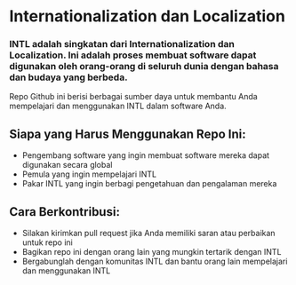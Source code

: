 # Internationalization dan Localization
### INTL adalah singkatan dari Internationalization dan Localization. Ini adalah proses membuat software dapat digunakan oleh orang-orang di seluruh dunia dengan bahasa dan budaya yang berbeda.

Repo Github ini berisi berbagai sumber daya untuk membantu Anda mempelajari dan menggunakan INTL dalam software Anda.

## Siapa yang Harus Menggunakan Repo Ini:
* Pengembang software yang ingin membuat software mereka dapat digunakan secara global
* Pemula yang ingin mempelajari INTL
* Pakar INTL yang ingin berbagi pengetahuan dan pengalaman mereka

## Cara Berkontribusi:
* Silakan kirimkan pull request jika Anda memiliki saran atau perbaikan untuk repo ini
* Bagikan repo ini dengan orang lain yang mungkin tertarik dengan INTL
* Bergabunglah dengan komunitas INTL dan bantu orang lain mempelajari dan menggunakan INTL
